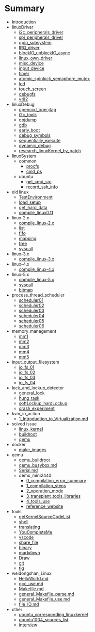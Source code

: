 # Summary

* [Introduction](README.md)
* linuxDriver
    * [i2c_peripherals_driver](linuxDriver/i2c_peripherals_driver.md)
    * [spi_peripherals_driver](linuxDriver/spi_peripherals_driver.md)
    * [gpio_subsystem](linuxDriver/gpio_subsystem.md)
    * [IRQ_driver](linuxDriver/IRQ_driver.md)
    * [blockIO_unblockIO_async](linuxDriver/blockIO_unblockIO_async.md)
    * [linux_own_driver](linuxDriver/linux_own_driver.md)
    * [misc_device](linuxDriver/misc_device.md)
    * [input_device](linuxDriver/input_device.md)
    * [timer](linuxDriver/timer.md)
    * [atomic_spinlock_semaphore_mutex](linuxDriver/atomic_spinlock_semaphore_mutex.md)
    * [lcd](linuxDriver/lcd.md)
    * [touch_screen](linuxDriver/touch_screen.md)
    * [debugfs](linuxDriver/debugfs.md)
    * [v4l2](linuxDriver/v4l2.md)
* linuxDebug
    * [openocd_openjtag](linuxDebug/openocd_openjtag.md)
    * [i2c_tools](linuxDebug/i2c_tools.md)
    * [objdump](linuxDebug/objdump.md)
    * [gdb](linuxDebug/gdb.md)
    * [early_boot](linuxDebug/early_boot.md)
    * [debug_symbols](linuxDebug/debug_symbols.md)
    * [sequentially_execute](linuxDebug/sequentially_execute.md)
    * [dynamic_debug](linuxDebug/dynamic_debug.md)
    * [research_linuxKernel_by_patch](linuxDebug/research_linuxKernel_by_patch.md)
* linuxSystem
    * common
        * [procfs](linuxSystem/common/procfs.md)
        * [cmd_ps](linuxSystem/common/cmd_ps.md)
    * ubuntu
        * [get_cmd_src](linuxSystem/ubuntu/get_cmd_src.md)
        * [record_ssh_info](linuxSystem/ubuntu/record_ssh_info.md)
* old linux
    * [TestEnvironment](oldlinux/TestEnvironment.md)
    * [load_setup](oldlinux/load_setup.md)
    * [get_hard_data](oldlinux/get_hard_data.md)
    * [compile_linux0.11](oldlinux/compile_linux0.11.md)
* linux-2.x
    * [compile_linux-2.x](linux-2.x/compile_linux-2.x.md)
    * [list](linux-2.x/list.md)
    * [fifo](linux-2.x/fifo.md)
    * [mapping](linux-2.x/mapping.md)
    * [tree](linux-2.x/tree.md)
    * [syscall](linux-2.x/syscall.md)
* linux-3.x
    * [compile_linux-3.x](linux-3.x/compile_linux-3.x.md)
* linux-4.x
    * [compile_linux-4.x](linux-4.x/compile_linux-4.x.md)
* linux-5.x
    * [compile_linux-5.x](linux-5.x/compile_linux-5.x.md)
    * [syscall](linux-5.x/syscall.md)
    * [bitmap](linux-5.x/bitmap.md)
* process_thread_scheduler
    * [scheduler01](process_thread_scheduler/scheduler01.md)
    * [scheduler02](process_thread_scheduler/scheduler02.md)
    * [scheduler03](process_thread_scheduler/scheduler03.md)
    * [scheduler04](process_thread_scheduler/scheduler04.md)
    * [scheduler05](process_thread_scheduler/scheduler05.md)
    * [scheduler06](process_thread_scheduler/scheduler06.md)
* memory_management
    * [mm1](memory_management/mm01.md)
    * [mm2](memory_management/mm02.md)
    * [mm3](memory_management/mm03.md)
    * [mm4](memory_management/mm04.md)
    * [mm5](memory_management/mm05.md)
* input_output_filesystem
    * [io_fs_01](input_output_filesystem/io_fs_01.md)
    * [io_fs_02](input_output_filesystem/io_fs_02.md)
    * [io_fs_03](input_output_filesystem/io_fs_03.md)
    * [io_fs_04](input_output_filesystem/io_fs_04.md)
* lock_and_lockup_detector
    * [general_lock](lock_and_lockup_detector/general_lock.md)
    * [hung_task](lock_and_lockup_detector/hung_task.md)
    * [softLockup_hardLockup](lock_and_lockup_detector/softLockup_hardLockup.md)
    * [crash_experiment](lock_and_lockup_detector/crash_experiment.md)
* kvm_in_action
    * [1_Introduction_to_Virtualization.md](kvm_in_action/kvm_virtualization_base/1_Introduction_to_Virtualization.md)
* solved issue
    * [linux_kernel](solvedIssue/linux_kernel.md)
    * [buildroot](solvedIssue/buildroot.md)
    * [qemu](solvedIssue/qemu.md)
* docker
    * [make_images](docker/make_images.md)
* qemu
    * [qemu_buildroot](qemu/qemu_buildroot.md)
    * [qemu_busybox.md](qemu/qemu_busybox.md)
    * [Serial.md](qemu/Serial.md)
    * demo_mini2440
        * [0_compilation_error_summary](qemu/demo_mini2440/0_compilation_error_summary.md)
        * [1_compilation_steps](qemu/demo_mini2440/1_compilation_steps.md)
        * [2_operation_mode](qemu/demo_mini2440/2_operation_mode.md)
        * [3_transplant_tools_libraries](qemu/demo_mini2440/3_transplant_tools_libraries.md)
        * [4_tools_use](qemu/demo_mini2440/4_tools_use.md)
        * [reference_website](qemu/demo_mini2440/reference_website.md)
* tools
    * [getKernelSourceCodeList](Tools/getKernelSourceCodeList.md)
    * [shell](Tools/shell.md)
    * [translating](Tools/translating.md)
    * [YouCompleteMe](Tools/YouCompleteMe.md)
    * [vscode](Tools/vscode.md)
    * [share_file](Tools/share_file.md)
    * [binary](Tools/binary.md)
    * [markdown](Tools/markdown.md)
    * [Draw](Tools/Draw.md)
    * [git](Tools/git.md)
    * [tig](Tools/tig.md)
* weidongshan_Linux
    * [HelloWorld.md](weidongshan_Linux/01_hello/HelloWorld.md)
    * [gcc_use.md](weidongshan_Linux/02_options/gcc_use.md)
    * [Makefile.md](weidongshan_Linux/04_test_Makefile/Makefile.md)
    * [general_Makefile_parse.md](weidongshan_Linux/05_general_Makefile/Makefile_parse.md)
    * [general_Makefile_use.md](weidongshan_Linux/05_general_Makefile/Makefile_use.md)
    * [file_IO.md](weidongshan_Linux/06_fileio/file_IO.md)
* other
    * [ubuntu_corresponding_linuxkernel](other/ubuntu_corresponding_linuxkernel.md)
    * [ubuntu1004_sources_list](other/ubuntu1004_sources_list.md)
    * [interview](other/interview.md)


